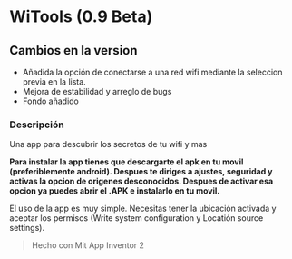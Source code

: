 # WiTools (0.9 Beta)

## Cambios en la version 
- Añadida la opción de conectarse a una red wifi mediante la seleccion previa en la lista. 
- Mejora de estabilidad y arreglo de bugs 
- Fondo añadido 

### Descripción

Una app para descubrir los secretos de tu wifi y mas 
  
__Para instalar la app tienes que descargarte el apk en tu movil (preferiblemente android). Despues te diriges a ajustes, seguridad y activas la opcion de origenes desconocidos.
Despues de activar esa opcion ya puedes abrir el .APK e instalarlo en tu movil.__


El uso de la app es muy simple. Necesitas tener la ubicación activada y aceptar los permisos (Write system configuration  y  Locatión source settings). 


> Hecho con Mit App Inventor 2 

